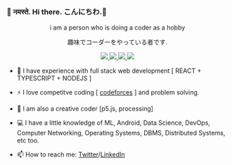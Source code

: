 ### 👋 नमस्ते. Hi there. こんにちわ.👋 
                                                                                       
<p align="center" >i am a person who is doing a coder as a hobby</p>
<p align="center" >趣味でコーダーをやっている者です.  </p>

<!-- Hola. Bonjour. hallo. 您好. salve. Привет. 안녕하세요 -->
<!--
**ascyrax/ascyrax** is a ✨ _special_ ✨ repository because its `README.md` (this file) appears on your GitHub profile.

Here are some ideas to get you started:

- 🔭 I’m currently working on ...
-🌱 I’m currently learning
- 👯 I’m looking to collaborate on ...
- 🤔 I’m looking for help with ...
- 💬 Ask me about ...
- 📫 How to reach me:
- 😄 Pronouns: ...
- ⚡ Fun fact: ...
-->
<p align="center">
  <a href="https://twitter.com/ascyrax">
    <img src="https://img.shields.io/twitter/url?color=blue&label=twitter&logo=twitter&style=social&url=https%3A%2F%2Ftwitter.com%2Fascyrax" />
  </a>
  <a href="https://codeforces.com/profile/darklord."> 
    <img src="https://img.shields.io/twitter/url?color=blue&label=codeforces&logo=codeforces&logoColor=red&style=social&url=https%3A%2F%2Ftwitter.com%2Fascyrax" />
  </a>
  <a href="https://www.codechef.com/users/darklord99"> 
    <img src="https://img.shields.io/twitter/url?color=blue&label=codechef&logo=codechef&logoColor=green&style=social&url=https%3A%2F%2Ftwitter.com%2Fascyrax" />
  <a href="https://www.linkedin.com/in/ascyrax/"> 
    <img src="https://img.shields.io/twitter/url?color=blue&label=linkedIn&logo=linkedIN&logoColor=blue&style=social&url=https%3A%2F%2Ftwitter.com%2Fascyrax" />
  </a>
</p>

- 🔭 I have experience with full stack web development [ REACT + TYPESCRIPT + NODEJS ]
- ⚡ I love competitve coding [ [codeforces](https://codeforces.com/profile/darklord./) ] and problem solving.
- 🌱 I am also a creative coder [p5.js, processing]
  
- 💻 I have a little knowledge of ML, Android, Data Science, DevOps, Computer Networking, Operating Systems, DBMS, Distributed Systems, etc too.
  
- 📫 How to reach me: [Twitter](https://twitter.com/ascyrax)/[LinkedIn](https://www.linkedin.com/in/ascyrax/)




